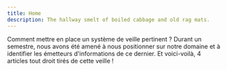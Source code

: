 ```yaml
---
title: Home
description: The hallway smelt of boiled cabbage and old rag mats.
---
```


Comment mettre en place un système de veille pertinent ? Durant un semestre, nous avons été amené à nous positionner sur notre domaine et à identifier les émetteurs d'informations de ce dernier. Et voici-voilà, 4 articles tout droit tirés de cette veille !